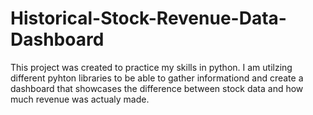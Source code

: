 # Historical-Stock-Revenue-Data-Dashboard 
This project was created to practice my skills in python. I am utilzing different pyhton libraries to be able to gather informationd and create a dashboard that showcases the difference between stock data and how much revenue was actualy made. 
